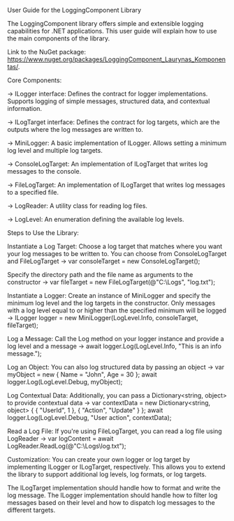 User Guide for the LoggingComponent Library

The LoggingComponent library offers simple and extensible logging capabilities for .NET applications. This user guide will explain how to use the main components of the library.

Link to the NuGet package: https://www.nuget.org/packages/LoggingComponent_Laurynas_Komponentas/.

Core Components:

-> ILogger interface: Defines the contract for logger implementations. Supports logging of simple messages,        structured data, and contextual information.

-> ILogTarget interface: Defines the contract for log targets, which are the outputs where the log messages are    written to.

-> MiniLogger: A basic implementation of ILogger. Allows setting a minimum log level and multiple log targets.

-> ConsoleLogTarget: An implementation of ILogTarget that writes log messages to the console.

-> FileLogTarget: An implementation of ILogTarget that writes log messages to a specified file.

-> LogReader: A utility class for reading log files.

-> LogLevel: An enumeration defining the available log levels.


Steps to Use the Library:

Instantiate a Log Target:
Choose a log target that matches where you want your log messages to be written to. You can choose from ConsoleLogTarget and FileLogTarget -> 
var consoleTarget = new ConsoleLogTarget();

Specify the directory path and the file name as arguments to the constructor -> 
var fileTarget = new FileLogTarget(@"C:\Logs\", "log.txt");


Instantiate a Logger:
Create an instance of MiniLogger and specify the minimum log level and the log targets in the constructor. Only messages with a log level equal to or higher than the specified minimum will be logged ->
ILogger logger = new MiniLogger(LogLevel.Info, consoleTarget, fileTarget);


Log a Message:
Call the Log method on your logger instance and provide a log level and a message ->
await logger.Log(LogLevel.Info, "This is an info message.");


Log an Object:
You can also log structured data by passing an object ->
var myObject = new { Name = "John", Age = 30 };
await logger.Log(LogLevel.Debug, myObject);


Log Contextual Data:
Additionally, you can pass a Dictionary<string, object> to provide contextual data ->
var contextData = new Dictionary<string, object> { { "UserId", 1 }, { "Action", "Update" } };
await logger.Log(LogLevel.Debug, "User action", contextData);

Read a Log File:
If you're using FileLogTarget, you can read a log file using LogReader ->
var logContent = await LogReader.ReadLog(@"C:\Logs\log.txt");


Customization:
You can create your own logger or log target by implementing ILogger or ILogTarget, respectively. This allows you to extend the library to support additional log levels, log formats, or log targets.

The ILogTarget implementation should handle how to format and write the log message. The ILogger implementation should handle how to filter log messages based on their level and how to dispatch log messages to the different targets.
